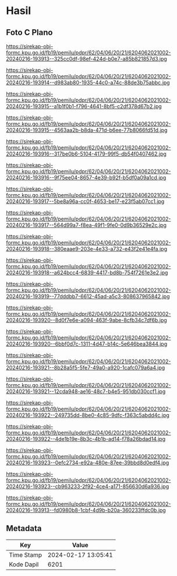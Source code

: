 # Hasil

## Foto C Plano

https://sirekap-obj-formc.kpu.go.id/fb19/pemilu/pdpr/62/04/06/20/21/6204062021002-20240216-193913--325cc0df-98ef-424d-b0e7-a85b821857d3.jpg

https://sirekap-obj-formc.kpu.go.id/fb19/pemilu/pdpr/62/04/06/20/21/6204062021002-20240216-193914--d983ab80-1935-44c0-a74c-88de3b75abbc.jpg

https://sirekap-obj-formc.kpu.go.id/fb19/pemilu/pdpr/62/04/06/20/21/6204062021002-20240216-193915--a1b1f0b1-f796-4641-8bf5-c2df378d67b2.jpg

https://sirekap-obj-formc.kpu.go.id/fb19/pemilu/pdpr/62/04/06/20/21/6204062021002-20240216-193915--4563aa2b-b8da-471d-b6ee-77b8066fd51d.jpg

https://sirekap-obj-formc.kpu.go.id/fb19/pemilu/pdpr/62/04/06/20/21/6204062021002-20240216-193916--317be0b6-5104-4179-99f5-db54f0407462.jpg

https://sirekap-obj-formc.kpu.go.id/fb19/pemilu/pdpr/62/04/06/20/21/6204062021002-20240216-193916--9f75ee04-8657-4e39-b92f-b5df0a09a1cd.jpg

https://sirekap-obj-formc.kpu.go.id/fb19/pemilu/pdpr/62/04/06/20/21/6204062021002-20240216-193917--5be8a96a-cc0f-4653-be17-e23f5ab07cc1.jpg

https://sirekap-obj-formc.kpu.go.id/fb19/pemilu/pdpr/62/04/06/20/21/6204062021002-20240216-193917--564d99a7-f8ea-49f1-9fe0-0d9b36529e2c.jpg

https://sirekap-obj-formc.kpu.go.id/fb19/pemilu/pdpr/62/04/06/20/21/6204062021002-20240216-193918--380eaae9-203e-4e33-a732-e43f2e41e4fa.jpg

https://sirekap-obj-formc.kpu.go.id/fb19/pemilu/pdpr/62/04/06/20/21/6204062021002-20240216-193918--a624bcc4-6839-4417-bd8b-754f7261e3e2.jpg

https://sirekap-obj-formc.kpu.go.id/fb19/pemilu/pdpr/62/04/06/20/21/6204062021002-20240216-193919--77dddbb7-6612-45ad-a5c3-808637965842.jpg

https://sirekap-obj-formc.kpu.go.id/fb19/pemilu/pdpr/62/04/06/20/21/6204062021002-20240216-193920--8d0f7e6e-a094-463f-9abe-8cfb34c7df6b.jpg

https://sirekap-obj-formc.kpu.go.id/fb19/pemilu/pdpr/62/04/06/20/21/6204062021002-20240216-193920--6bbf0d7c-1311-4d47-b14c-5e646bea3844.jpg

https://sirekap-obj-formc.kpu.go.id/fb19/pemilu/pdpr/62/04/06/20/21/6204062021002-20240216-193921--8b28a5f5-5fe7-49a0-a920-1cafc079a6a4.jpg

https://sirekap-obj-formc.kpu.go.id/fb19/pemilu/pdpr/62/04/06/20/21/6204062021002-20240216-193921--12cda948-ae16-48c7-b4e5-951db030ccf1.jpg

https://sirekap-obj-formc.kpu.go.id/fb19/pemilu/pdpr/62/04/06/20/21/6204062021002-20240216-193922--249735dd-8be0-4c85-9dfc-f363c5abdd4c.jpg

https://sirekap-obj-formc.kpu.go.id/fb19/pemilu/pdpr/62/04/06/20/21/6204062021002-20240216-193922--4de1b19e-8b3c-4b1b-ad14-f78a26bdad14.jpg

https://sirekap-obj-formc.kpu.go.id/fb19/pemilu/pdpr/62/04/06/20/21/6204062021002-20240216-193923--0efc2734-e92a-480e-87ee-39bbd8d0edf4.jpg

https://sirekap-obj-formc.kpu.go.id/fb19/pemilu/pdpr/62/04/06/20/21/6204062021002-20240216-193923--cb963233-2f92-4ce4-a171-856630d6a936.jpg

https://sirekap-obj-formc.kpu.go.id/fb19/pemilu/pdpr/62/04/06/20/21/6204062021002-20240216-193913--fd0980b8-1cbf-4d9b-b20a-360233ffdc0b.jpg


## Metadata

| Key        | Value               |
| ---------- | ------------------- |
| Time Stamp | 2024-02-17 13:05:41 |
| Kode Dapil | 6201                |



